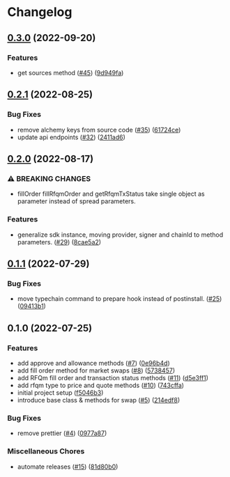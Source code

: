 # Changelog

## [0.3.0](https://github.com/0xProject/0x-sdk/compare/v0.2.1...v0.3.0) (2022-09-20)


### Features

* get sources method ([#45](https://github.com/0xProject/0x-sdk/issues/45)) ([9d949fa](https://github.com/0xProject/0x-sdk/commit/9d949fa67e53cc519a5a5420dd482410da2e7315))

## [0.2.1](https://github.com/0xProject/0x-sdk/compare/v0.2.0...v0.2.1) (2022-08-25)


### Bug Fixes

* remove alchemy keys from source code ([#35](https://github.com/0xProject/0x-sdk/issues/35)) ([61724ce](https://github.com/0xProject/0x-sdk/commit/61724ce74faf1de0a8a386177606c40373c72416))
* update api endpoints ([#32](https://github.com/0xProject/0x-sdk/issues/32)) ([2411ad6](https://github.com/0xProject/0x-sdk/commit/2411ad6a6f7b4e375adb4ed2d5e854a6792f817c))

## [0.2.0](https://github.com/0xProject/0x-sdk/compare/v0.1.1...v0.2.0) (2022-08-17)


### ⚠ BREAKING CHANGES

* fillOrder fillRfqmOrder and getRfqmTxStatus take single object as parameter instead of spread parameters.

### Features

* generalize sdk instance, moving provider, signer and chainId to method parameters. ([#29](https://github.com/0xProject/0x-sdk/issues/29)) ([8cae5a2](https://github.com/0xProject/0x-sdk/commit/8cae5a2e0841c51e809aeaba4ac1941a68d575bd))

## [0.1.1](https://github.com/0xProject/0x-sdk/compare/v0.1.0...v0.1.1) (2022-07-29)


### Bug Fixes

* move typechain command to prepare hook instead of postinstall. ([#25](https://github.com/0xProject/0x-sdk/issues/25)) ([09413b1](https://github.com/0xProject/0x-sdk/commit/09413b1ffb0e2fa5ae1b3fa78687d360e7d9e025))

## 0.1.0 (2022-07-25)


### Features

* add approve and allowance methods ([#7](https://github.com/0xProject/0x-sdk/issues/7)) ([0e96b4d](https://github.com/0xProject/0x-sdk/commit/0e96b4df3021c1e20d95283999d9657f671feb30))
* add fill order method for market swaps ([#8](https://github.com/0xProject/0x-sdk/issues/8)) ([5738457](https://github.com/0xProject/0x-sdk/commit/57384576ce62f49fbe3b06354e211d64f0f57b56))
* add RFQm fill order and transaction status methods ([#11](https://github.com/0xProject/0x-sdk/issues/11)) ([d5e3ff1](https://github.com/0xProject/0x-sdk/commit/d5e3ff145d3ca7d0dadf0739caee3c094b7bf4d5))
* add rfqm type to price and quote methods ([#10](https://github.com/0xProject/0x-sdk/issues/10)) ([743cffa](https://github.com/0xProject/0x-sdk/commit/743cffa07a1f3a54c6b9d08e44e794cb93bbff44))
* initial project setup ([f5046b3](https://github.com/0xProject/0x-sdk/commit/f5046b3dc5c89f5c2684bb39f11c00cd9394816c))
* introduce base class & methods for swap ([#5](https://github.com/0xProject/0x-sdk/issues/5)) ([214edf8](https://github.com/0xProject/0x-sdk/commit/214edf8fc75368c8ba74d61af082dac14a2804ff))


### Bug Fixes

* remove prettier ([#4](https://github.com/0xProject/0x-sdk/issues/4)) ([0977a87](https://github.com/0xProject/0x-sdk/commit/0977a8720bf39b86937e93658da150b8e2a4fd0f))


### Miscellaneous Chores

* automate releases ([#15](https://github.com/0xProject/0x-sdk/issues/15)) ([81d80b0](https://github.com/0xProject/0x-sdk/commit/81d80b0c7093ad5b5e05218a2f0ad5e5c2971fcb))
